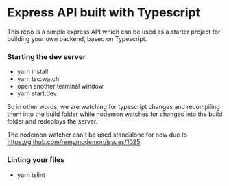 # Express API built with Typescript

This repo is a simple express API which can be used as a starter project for building your own backend, based on Typescript.

### Starting the dev server

- yarn install
- yarn tsc:watch
- open another terminal window
- yarn start:dev

So in other words, we are watching for typescript changes and recompiling them into the build folder while nodemon watches for changes into the build folder and redeploys the server.

The nodemon watcher can't be used standalone for now due to https://github.com/remy/nodemon/issues/1025

### Linting your files

- yarn tslint
